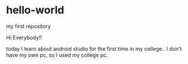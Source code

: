 # hello-world
my first repository

Hi Everybody!!

today I learn about android studio for the first time in my college..
I don't have my own pc, so I used my college pc.
